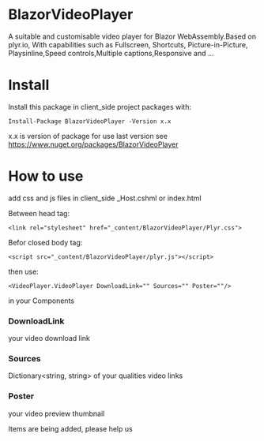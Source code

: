 # BlazorVideoPlayer
A suitable and customisable video player for Blazor WebAssembly.Based on plyr.io, With capabilities such as Fullscreen, Shortcuts, Picture-in-Picture, Playsinline,Speed controls,Multiple captions,Responsive and ...

# Install
Install this package in client_side project packages with:
```
Install-Package BlazorVideoPlayer -Version x.x
``` 
x.x is version of package for use last version see https://www.nuget.org/packages/BlazorVideoPlayer

# How to use
add css and js files in client_side _Host.cshml or index.html

Between head tag:
```
<link rel="stylesheet" href="_content/BlazorVideoPlayer/Plyr.css">
```

Befor closed body tag:
```
<script src="_content/BlazorVideoPlayer/plyr.js"></script>
```

then use:
```
<VideoPlayer.VideoPlayer DownloadLink="" Sources="" Poster=""/>
```
in your Components

### DownloadLink
your video download link

### Sources
Dictionary<string, string> of your qualities video links

### Poster
your video preview thumbnail

Items are being added, please help us
